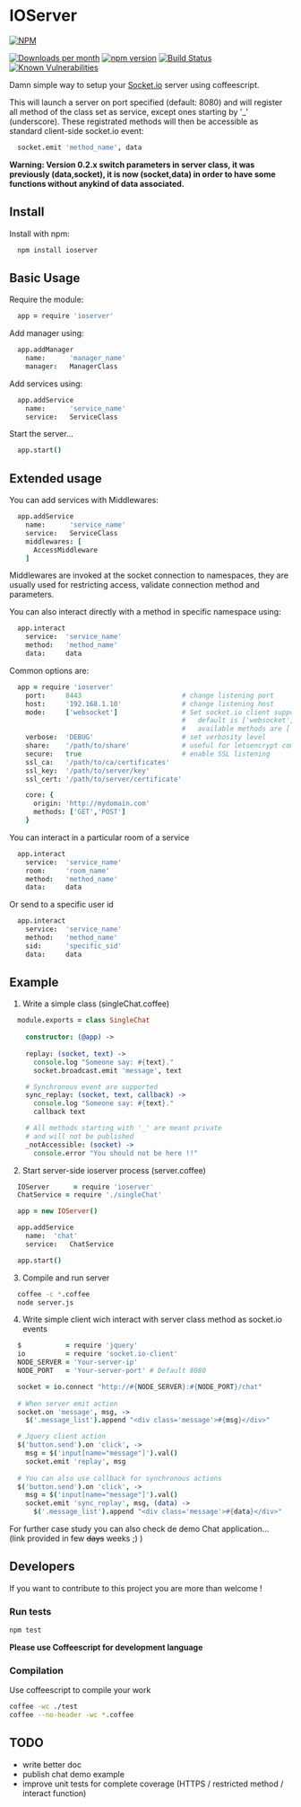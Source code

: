 # IOServer

[![NPM](https://nodei.co/npm/ioserver.png?compact=true)](https://nodei.co/npm/ioserver/)

[![Downloads per month](https://img.shields.io/npm/dm/ioserver.svg?maxAge=2592000)](https://www.npmjs.org/package/ioserver)
[![npm version](https://img.shields.io/npm/v/ioserver.svg)](https://www.npmjs.org/package/ioserver)
[![Build Status](https://travis-ci.org/x42en/IOServer.svg?branch=master)](https://travis-ci.org/x42en/IOServer)
[![Known Vulnerabilities](https://snyk.io/test/github/x42en/ioserver/badge.svg)](https://snyk.io/test/github/x42en/ioserver)


Damn simple way to setup your [Socket.io](http://socket.io) server using coffeescript.

This will launch a server on port specified (default: 8080) and will register all method of the class set as service, except ones starting by '_' (underscore).
These registrated methods will then be accessible as standard client-side socket.io event:
```coffeescript
  socket.emit 'method_name', data
```
**Warning: Version 0.2.x switch parameters in server class, it was previously (data,socket), it is now (socket,data) in order to have some functions without anykind of data associated.**

## Install

Install with npm:
  ```bash
    npm install ioserver
  ```
  
## Basic Usage

Require the module:
  ```coffeescript
    app = require 'ioserver'
  ```

Add manager using:
  ```coffeescript
    app.addManager
      name:      'manager_name'
      manager:   ManagerClass
  ```

Add services using:
  ```coffeescript
    app.addService
      name:      'service_name'
      service:   ServiceClass
  ```

Start the server...
  ```coffeescript
    app.start()
  ```


## Extended usage

You can add services with Middlewares:
  ```coffeescript
    app.addService
      name:      'service_name'
      service:   ServiceClass
      middlewares: [
        AccessMiddleware
      ]
  ```
Middlewares are invoked at the socket connection to namespaces, they are usually used for restricting access, validate connection method and parameters.  

You can also interact directly with a method in specific namespace using:
  ```coffeescript
    app.interact
      service:  'service_name'
      method:   'method_name'
      data:     data
  ```

Common options are:
  ```coffeescript
    app = require 'ioserver'
      port:     8443                         # change listening port
      host:     '192.168.1.10'               # change listening host
      mode:     ['websocket']                # Set socket.io client support transport
                                             #   default is ['websocket','polling']
                                             #   available methods are ['websocket','htmlfile','polling','jsonp-polling']
      verbose:  'DEBUG'                      # set verbosity level
      share:    '/path/to/share'             # useful for letsencrypt compatibility
      secure:   true                         # enable SSL listening
      ssl_ca:   '/path/to/ca/certificates'
      ssl_key:  '/path/to/server/key'
      ssl_cert: '/path/to/server/certificate'

      core: {
        origin: 'http://mydomain.com'
        methods: ['GET','POST']
      }
  ```
You can interact in a particular room of a service
  ```coffeescript
    app.interact
      service:  'service_name'
      room:     'room_name'
      method:   'method_name'
      data:     data
  ```

Or send to a specific user id
  ```coffeescript
    app.interact
      service:  'service_name'
      method:   'method_name'
      sid:      'specific_sid'
      data:     data
  ```

## Example

1. Write a simple class (singleChat.coffee)
  ```coffeescript
    module.exports = class SingleChat
      
      constructor: (@app) ->
      
      replay: (socket, text) ->
        console.log "Someone say: #{text}."
        socket.broadcast.emit 'message', text

      # Synchronous event are supported
      sync_replay: (socket, text, callback) ->
        console.log "Someone say: #{text}."
        callback text

      # All methods starting with '_' are meant private
      # and will not be published
      _notAccessible: (socket) ->
        console.error "You should not be here !!"
  ```

2. Start server-side ioserver process (server.coffee)
  ```coffeescript
    IOServer      = require 'ioserver'
    ChatService = require './singleChat'

    app = new IOServer()

    app.addService
      name:  'chat'
      service:   ChatService

    app.start()
  ```

3. Compile and run server
  ```bash
    coffee -c *.coffee
    node server.js
  ```

4. Write simple client wich interact with server class method as socket.io events
  ```coffeescript
    $           = require 'jquery'
    io          = require 'socket.io-client'
    NODE_SERVER = 'Your-server-ip'
    NODE_PORT   = 'Your-server-port' # Default 8080

    socket = io.connect "http://#{NODE_SERVER}:#{NODE_PORT}/chat"
    
    # When server emit action
    socket.on 'message', msg, ->
      $('.message_list').append "<div class='message'>#{msg}</div>"

    # Jquery client action
    $('button.send').on 'click', ->
      msg = $('input[name="message"]').val()
      socket.emit 'replay', msg
    
    # You can also use callback for synchronous actions
    $('button.send').on 'click', ->
      msg = $('input[name="message"]').val()
      socket.emit 'sync_replay', msg, (data) ->
        $('.message_list').append "<div class='message'>#{data}</div>"

  ```
For further case study you can also check de demo Chat application...  
(link provided in few ~~days~~ weeks ;) )

## Developers

If you want to contribute to this project you are more than welcome !  

### Run tests
```bash
npm test
```

**Please use Coffeescript for development language**  

### Compilation

Use coffeescript to compile your work
```bash
coffee -wc ./test
coffee --no-header -wc *.coffee
```
## TODO
* write better doc
* publish chat demo example
* improve unit tests for complete coverage (HTTPS / restricted method / interact function)

